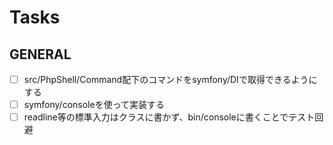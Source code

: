 # Tasks

## GENERAL

- [ ] src/PhpShell/Command配下のコマンドをsymfony/DIで取得できるようにする
- [ ] symfony/consoleを使って実装する
- [ ] readline等の標準入力はクラスに書かず、bin/consoleに書くことでテスト回避
